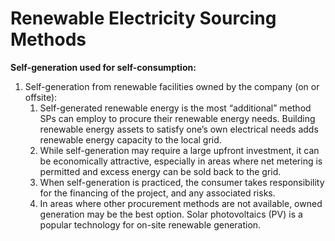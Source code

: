 # Renewable Electricity Sourcing Methods

**Self-generation used for self-consumption:**

1. Self-generation from renewable facilities owned by the company (on or offsite):
   1. Self-generated renewable energy is the most “additional” method SPs can employ to procure their renewable energy needs. Building renewable energy assets to satisfy one’s own electrical needs adds renewable energy capacity to the local grid.&#x20;
   2. While self-generation may require a large upfront investment, it can be economically attractive, especially in areas where net metering is permitted and excess energy can be sold back to the grid.&#x20;
   3. When self-generation is practiced, the consumer takes responsibility for the financing of the project, and any associated risks.&#x20;
   4. In areas where other procurement methods are not available, owned generation may be the best option. Solar photovoltaics (PV) is a popular technology for on-site renewable generation.
